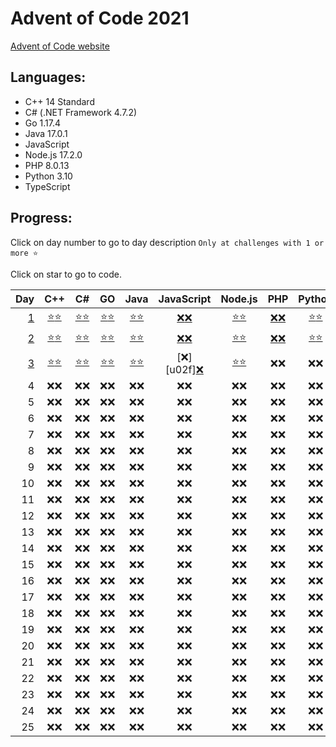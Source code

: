 # Advent of Code 2021

[Advent of Code website](https://adventofcode.com/2021)

## Languages:

- C++ 14 Standard
- C# (.NET Framework 4.7.2)
- Go 1.17.4
- Java 17.0.1
- JavaScript
- Node.js 17.2.0
- PHP 8.0.13
- Python 3.10
- TypeScript

## Progress:

Click on day number to go to day description `Only at challenges with 1 or more ⭐`

Click on star to go to code.

|        Day |         C++          |          C#          |          GO          |         Java         |      JavaScript      |       Node.js        |         PHP          |        Python        |      TypeScript      |
| ---------: | :------------------: | :------------------: | :------------------: | :------------------: | :------------------: | :------------------: | :------------------: | :------------------: | :------------------: |
| [ 1][u000] | [⭐][u001][⭐][u002] | [⭐][u003][⭐][u004] | [⭐][u005][⭐][u006] | [⭐][u007][⭐][u008] | [❌][u009][❌][u009] | [⭐][u00b][⭐][u00c] | [❌][u00d][❌][u00e] | [⭐][u00f][⭐][u010] | [❌][u011][❌][u012] |
| [ 2][u013] | [⭐][u014][⭐][u015] | [⭐][u016][⭐][u017] | [⭐][u018][⭐][u019] | [⭐][u01a][⭐][u01b] | [❌][u01c][❌][u01d] | [⭐][u01e][⭐][u01f] | [❌][u020][❌][u021] | [⭐][u022][⭐][u023] | [❌][u024][❌][u025] |
| [ 3][u026] | [⭐][u027][⭐][u028] | [⭐][u029][⭐][u02a] | [⭐][u02b][⭐][u02c] | [⭐][u02d][⭐][u02e] | [❌][u02f][❌][u031] | [⭐][u032][⭐][u033] |         ❌❌         |         ❌❌         |         ❌❌         |
|          4 |         ❌❌         |         ❌❌         |         ❌❌         |         ❌❌         |         ❌❌         |         ❌❌         |         ❌❌         |         ❌❌         |         ❌❌         |
|          5 |         ❌❌         |         ❌❌         |         ❌❌         |         ❌❌         |         ❌❌         |         ❌❌         |         ❌❌         |         ❌❌         |         ❌❌         |
|          6 |         ❌❌         |         ❌❌         |         ❌❌         |         ❌❌         |         ❌❌         |         ❌❌         |         ❌❌         |         ❌❌         |         ❌❌         |
|          7 |         ❌❌         |         ❌❌         |         ❌❌         |         ❌❌         |         ❌❌         |         ❌❌         |         ❌❌         |         ❌❌         |         ❌❌         |
|          8 |         ❌❌         |         ❌❌         |         ❌❌         |         ❌❌         |         ❌❌         |         ❌❌         |         ❌❌         |         ❌❌         |         ❌❌         |
|          9 |         ❌❌         |         ❌❌         |         ❌❌         |         ❌❌         |         ❌❌         |         ❌❌         |         ❌❌         |         ❌❌         |         ❌❌         |
|         10 |         ❌❌         |         ❌❌         |         ❌❌         |         ❌❌         |         ❌❌         |         ❌❌         |         ❌❌         |         ❌❌         |         ❌❌         |
|         11 |         ❌❌         |         ❌❌         |         ❌❌         |         ❌❌         |         ❌❌         |         ❌❌         |         ❌❌         |         ❌❌         |         ❌❌         |
|         12 |         ❌❌         |         ❌❌         |         ❌❌         |         ❌❌         |         ❌❌         |         ❌❌         |         ❌❌         |         ❌❌         |         ❌❌         |
|         13 |         ❌❌         |         ❌❌         |         ❌❌         |         ❌❌         |         ❌❌         |         ❌❌         |         ❌❌         |         ❌❌         |         ❌❌         |
|         14 |         ❌❌         |         ❌❌         |         ❌❌         |         ❌❌         |         ❌❌         |         ❌❌         |         ❌❌         |         ❌❌         |         ❌❌         |
|         15 |         ❌❌         |         ❌❌         |         ❌❌         |         ❌❌         |         ❌❌         |         ❌❌         |         ❌❌         |         ❌❌         |         ❌❌         |
|         16 |         ❌❌         |         ❌❌         |         ❌❌         |         ❌❌         |         ❌❌         |         ❌❌         |         ❌❌         |         ❌❌         |         ❌❌         |
|         17 |         ❌❌         |         ❌❌         |         ❌❌         |         ❌❌         |         ❌❌         |         ❌❌         |         ❌❌         |         ❌❌         |         ❌❌         |
|         18 |         ❌❌         |         ❌❌         |         ❌❌         |         ❌❌         |         ❌❌         |         ❌❌         |         ❌❌         |         ❌❌         |         ❌❌         |
|         19 |         ❌❌         |         ❌❌         |         ❌❌         |         ❌❌         |         ❌❌         |         ❌❌         |         ❌❌         |         ❌❌         |         ❌❌         |
|         20 |         ❌❌         |         ❌❌         |         ❌❌         |         ❌❌         |         ❌❌         |         ❌❌         |         ❌❌         |         ❌❌         |         ❌❌         |
|         21 |         ❌❌         |         ❌❌         |         ❌❌         |         ❌❌         |         ❌❌         |         ❌❌         |         ❌❌         |         ❌❌         |         ❌❌         |
|         22 |         ❌❌         |         ❌❌         |         ❌❌         |         ❌❌         |         ❌❌         |         ❌❌         |         ❌❌         |         ❌❌         |         ❌❌         |
|         23 |         ❌❌         |         ❌❌         |         ❌❌         |         ❌❌         |         ❌❌         |         ❌❌         |         ❌❌         |         ❌❌         |         ❌❌         |
|         24 |         ❌❌         |         ❌❌         |         ❌❌         |         ❌❌         |         ❌❌         |         ❌❌         |         ❌❌         |         ❌❌         |         ❌❌         |
|         25 |         ❌❌         |         ❌❌         |         ❌❌         |         ❌❌         |         ❌❌         |         ❌❌         |         ❌❌         |         ❌❌         |         ❌❌         |

[u000]: https://adventofcode.com/2021/day/1
[u001]: cpp/Day1.cpp#L3
[u002]: cpp/Day1.cpp#L22
[u003]: cs/Day1.cs#L8
[u004]: cs/Day1.cs#L25
[u005]: go/Day1.go#L8
[u006]: go/Day1.go#L25
[u007]: java/src/cz/simik31/aoc2021/Day1.java#L5
[u008]: java/src/cz/simik31/aoc2021/Day1.java#L18
[u009]: README.md#Progress
[u00a]: README.md#Progress
[u00b]: nodejs/Day1.js#L4
[u00c]: nodejs/Day1.js#L19
[u00d]: README.md#Progress
[u00e]: README.md#Progress
[u00f]: python/Day1.py#L1
[u010]: python/Day1.py#L17
[u011]: README.md#Progress
[u012]: README.md#Progress

[//]: <>

[u013]: https://adventofcode.com/2021/day/2
[u014]: cpp/Day2.cpp#L3
[u015]: cpp/Day2.cpp#L36
[u016]: cs/Day2.cs#L10
[u017]: cs/Day2.cs#L36
[u018]: go/Day2.go#L9
[u019]: go/Day2.go#L34
[u01a]: java/src/cz/simik31/aoc2021/Day2.java#L6
[u01b]: java/src/cz/simik31/aoc2021/Day2.java#L26
[u01c]: README.md#Progress
[u01d]: README.md#Progress
[u01e]: nodejs/Day2.js#L4
[u01f]: nodejs/Day2.js#L29
[u020]: README.md#Progress
[u021]: README.md#Progress
[u022]: python/Day2.py#L1
[u023]: python/Day2.py#L22
[u024]: README.md#Progress
[u025]: README.md#Progress

[//]: <>

[u026]: https://adventofcode.com/2021/day/3
[u027]: cpp/Day3.cpp#L3
[u028]: cpp/Day3.cpp#L35
[u029]: cs/Day3.cs#L8
[u02a]: cs/Day3.cs#L29
[u02b]: go/Day3.go#L8
[u02c]: go/Day3.go#L37
[u02d]: java/src/cz/simik31/aoc2021/Day3.java#L6
[u02e]: java/src/cz/simik31/aoc2021/Day3.java#L26
[u01f]: README.md#Progress
[u031]: README.md#Progress
[u032]: nodejs/Day3.js#L4
[u033]: nodejs/Day3.js#L21
